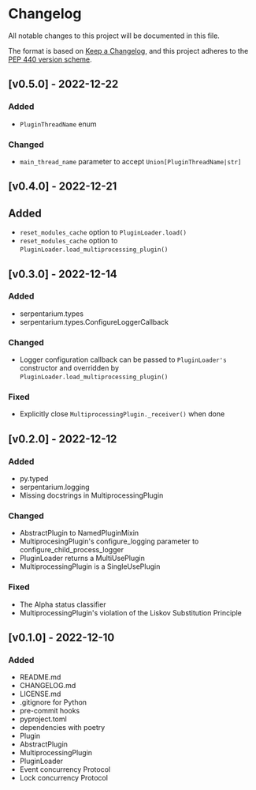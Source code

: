 # Changelog

All notable changes to this project will be documented in this file.

The format is based on [Keep a
Changelog](https://keepachangelog.com/en/1.0.0/), and this project adheres to
the [PEP 440 version scheme](https://peps.python.org/pep-0440/#version-scheme).

## [v0.5.0] - 2022-12-22
### Added
- `PluginThreadName` enum
### Changed
- `main_thread_name` parameter to accept `Union[PluginThreadName|str]`

## [v0.4.0] - 2022-12-21
## Added
- `reset_modules_cache` option to `PluginLoader.load()`
- `reset_modules_cache` option to `PluginLoader.load_multiprocessing_plugin()`

## [v0.3.0] - 2022-12-14
### Added
- serpentarium.types
- serpentarium.types.ConfigureLoggerCallback

### Changed
- Logger configuration callback can be passed to `PluginLoader's` constructor
  and overridden by `PluginLoader.load_multiprocessing_plugin()`

### Fixed
- Explicitly close `MultiprocessingPlugin._receiver()` when done

## [v0.2.0] - 2022-12-12
### Added
- py.typed
- serpentarium.logging
- Missing docstrings in MultiprocessingPlugin

### Changed
- AbstractPlugin to NamedPluginMixin
- MultiprocesingPlugin's configure_logging parameter to configure_child_process_logger
- PluginLoader returns a MultiUsePlugin
- MultiprocessingPlugin is a SingleUsePlugin

### Fixed
- The Alpha status classifier
- MultiprocessingPlugin's violation of the Liskov Substitution Principle

## [v0.1.0] - 2022-12-10
### Added
- README.md
- CHANGELOG.md
- LICENSE.md
- .gitignore for Python
- pre-commit hooks
- pyproject.toml
- dependencies with poetry
- Plugin
- AbstractPlugin
- MultiprocessingPlugin
- PluginLoader
- Event concurrency Protocol
- Lock concurrency Protocol
